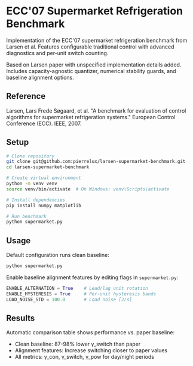 # ECC'07 Supermarket Refrigeration Benchmark

Implementation of the ECC'07 supermarket refrigeration benchmark from Larsen et al. Features configurable traditional control with advanced diagnostics and per-unit switch counting.

Based on Larsen paper with unspecified implementation details added. Includes capacity-agnostic quantizer, numerical stability guards, and baseline alignment options.

## Reference

Larsen, Lars Frede Søgaard, et al. "A benchmark for evaluation of control algorithms for supermarket refrigeration systems." European Control Conference (ECC). IEEE, 2007.

## Setup

```bash
# Clone repository
git clone git@github.com:pierrelux/larsen-supermarket-benchmark.git
cd larsen-supermarket-benchmark

# Create virtual environment
python -m venv venv
source venv/bin/activate  # On Windows: venv\Scripts\activate

# Install dependencies
pip install numpy matplotlib

# Run benchmark
python supermarket.py
```

## Usage

Default configuration runs clean baseline:
```bash
python supermarket.py
```

Enable baseline alignment features by editing flags in `supermarket.py`:
```python
ENABLE_ALTERNATION = True    # Lead/lag unit rotation
ENABLE_HYSTERESIS = True     # Per-unit hysteresis bands
LOAD_NOISE_STD = 100.0       # Load noise [J/s]
```

## Results

Automatic comparison table shows performance vs. paper baseline:
- Clean baseline: 87-98% lower γ_switch than paper
- Alignment features: Increase switching closer to paper values
- All metrics: γ_con, γ_switch, γ_pow for day/night periods
